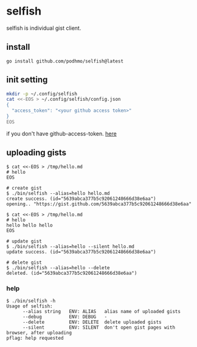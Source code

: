 # selfish

selfish is individual gist client.

## install

```
go install github.com/podhmo/selfish@latest
```

## init setting

```bash
mkdir -p ~/.config/selfish
cat <<-EOS > ~/.config/selfish/config.json
{
  "access_token": "<your github access token>"
}
EOS
```

if you don't have github-access-token. [here](https://github.com/settings/tokens)

## uploading gists


```
$ cat <<-EOS > /tmp/hello.md
# hello
EOS

# create gist
$ ./bin/selfish --alias=hello hello.md
create success. (id="5639abca377b5c92061248666d38e6aa")
opening.. "https://gist.github.com/5639abca377b5c92061248666d38e6aa"

$ cat <<-EOS > /tmp/hello.md
# hello
hello hello hello
EOS

# update gist
$ ./bin/selfish --alias=hello --silent hello.md
update success. (id="5639abca377b5c92061248666d38e6aa")

# delete gist
$ ./bin/selfish --alias=hello --delete
deleted. (id="5639abca377b5c92061248666d38e6aa")
```

### help

```
$ ./bin/selfish -h
Usage of selfish:
      --alias string   ENV: ALIAS	alias name of uploaded gists
      --debug          ENV: DEBUG	-
      --delete         ENV: DELETE	delete uploaded gists
      --silent         ENV: SILENT	don't open gist pages with browser, after uploading
pflag: help requested
```

